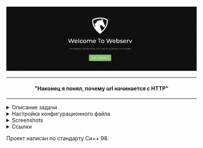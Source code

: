 ![Screen](https://raw.githubusercontent.com/atomatoe/webserv/master/Screenshots/start.png)
________________________________________________________________

#### <p align=center> "Наконец я понял, почему url начинается с HTTP"</p> ####
________________________________________________________________

<details>
<summary>Описание задачи</summary>

________________________________________________________________

<p>Написать HTTP сервер по стандарту RFC 7230-7235 на С++, реализовав:</p>
<p>1. Соединение клиент-сервер;</p>
<p>2. Запуск двух и более серверов;</p>
<p>3. Методы GET, POST, PUT, HEAD;</p>
<p>4. Коды состояний, обработка ошибок;</p>
<p>5. Заголовки запроса/ответа</p>
<p>6. Принятие chunked запроса</p>
<p>7. Автоиндексация</p>
<p>8. Поддержку CGI скриптов</p>
<p>9. Авторизацию клиентов</p>
<p>10. Настраиваемый конфигурационный файл</p>
<p>За основу было взято оригинальное поведение <b>Nginx</b>.</p>

________________________________________________________________
</details>

<details>
<summary>Настройка конфигурационного файла</summary>

________________________________________________________________


<p><b>В основной структуре сервера мы можем указать:</b></p>
<p>1. port - порт сервера;</p>
<p><sub>Пример: "port 8080"</sub></p>
<p>2. server_name - наименование сервера;</p>
<p><sub>Пример: "server_name example.com"</sub></p>
<p>3. ip - ip сервера;</p>
<p><sub>Пример: "ip 127.0.0.1"</sub></p>
<p>4. root - корневая директория;</p>
<p><sub>Пример: "root /Users/atomatoe/Desktop/webserv"</sub></p>
<p>5. error_page - путь до файла, который будет отображаться вместо страницы ошибки;</p>
<p><sub>Пример: "error_page 404 /Users/atomatoe/Desktop/webserv/PagesHtml/test_error_page.html"</sub></p>
<p>6. autoindex - on/off автоиндексацию;</p>
<p><sub>Пример: "autoindex off"</sub></p>

________________________________________________________________

<p><b>В структуре location мы можем указать:</b></p>
<p>1. root - корневая директория;</p>
<p><sub>Пример: "root /Users/atomatoe/Desktop/webserv/YoupiBanane"</sub></p>
<p>2. index - отображаемая страница;</p>
<p><sub>Пример: "index index.html"</sub></p>
<p>3. allow_methods - разрешенные методы у location;</p>
<p><sub>Пример: "allow_methods GET"</sub></p>
<p>4. limit_client_body_size - лимит на посылаемое body от клиента;</p>
<p><sub>Пример: "limit_client_body_size 10"</sub></p>
<p>5. cgi_pass - путь до исполняемого CGI скрипта;</p>
<p><sub>Пример: "cgi_pass .bla /Users/atomatoe/Desktop/webserv/TestingCGI/cgi-bin/cgi_tester"</sub></p>
<p>Так же данный пункт поддерживает опционально возможность добавления пути до интерпретатора для запуска CGI скрипта</p>
<p><sub>Пример: "cgi_pass .php /usr/bin/php /Users/atomatoe/Desktop/webserv/TestingCGI/cgi-bin/cgi_tester"</sub></p>
<p>6. limit_client_body_size - заголовок авторизации;</p>
<p><sub>Пример: "auth_clients /Users/atomatoe/Desktop/webserv/AuthClients/auth_clients"</sub></p>
<p>Авторизация в данном проекте сделана посредством Basic-авторизации. Логин:пароль авторизованных клиентов хранится в файле.</p>

________________________________________________________________

<p><sub>(!) Программа принимает конфигурационный файл в качестве аргумента. (!)</sub></p>
</details>


<details>
<summary>Screenshots</summary>

________________________________________________________________

<details>
<summary>Главная страница</summary>
<p><img src="https://raw.githubusercontent.com/atomatoe/webserv/master/Screenshots/page_1.png" alt="Ссылка"></p>
<p><img src="https://raw.githubusercontent.com/atomatoe/webserv/master/Screenshots/page_2.png" alt="Ссылка"></p>
<p><img src="https://raw.githubusercontent.com/atomatoe/webserv/master/Screenshots/page_3.png" alt="Ссылка"></p>
</details>

<details>
<summary>Ошибки</summary>
<p><img src="https://raw.githubusercontent.com/atomatoe/webserv/master/Screenshots/method_not_allowed.png" alt="Ссылка"></p>
<p><img src="https://raw.githubusercontent.com/atomatoe/webserv/master/Screenshots/not_found.png" alt="Ссылка"></p>
<p><img src="https://raw.githubusercontent.com/atomatoe/webserv/master/Screenshots/not_found2.png" alt="Ссылка"></p>
</details>

<details>
<summary>Терминал, автоиндекс и сеть</summary>
<p><img src="https://raw.githubusercontent.com/atomatoe/webserv/master/Screenshots/terminal.png" alt="Ссылка"></p>
<p><img src="https://raw.githubusercontent.com/atomatoe/webserv/master/Screenshots/autoindex.png" alt="Ссылка"></p>
<p><img src="https://raw.githubusercontent.com/atomatoe/webserv/master/Screenshots/network.png" alt="Ссылка"></p>
</details>

________________________________________________________________

</details>

<details>
<summary>Ссылки</summary>
<p></p>
<p><a href="https://github.com/atomatoe">Мой github</a></p>
<p><a href="https://github.com/цelease">github Welease</a></p>
<p><a href="https://github.com/timurmug">github Qtamaril</a></p>
<p><a href="https://tools.ietf.org/html/rfc7230">RFC 7230</a></p>
<p><a href="http://www.stolyarov.info/books/programming_intro/vol3">А. В. Столяров "Системы и сети"</a></p>
<p><a href="https://developer.mozilla.org/ru/docs/Web/HTTP/Headers">HTTP заголовки</a></p>
<p><a href="https://developer.mozilla.org/ru/docs/Web/HTTP/Status">HTTP коды состояний</a></p>

</details>


Проект написан по стандарту Си++ 98.

